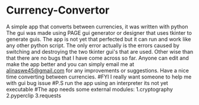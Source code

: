 # Currency-Convertor
A simple app that converts between currencies, it was written with python
The gui was made using PAGE gui generator or designer that uses tkinter
to generate guis. The app is not yet that perfected but it can run and 
work like any other python script. The only error actually is the errors
caused by switching and destroying the two tkinter gui's that are used.
Other wise than that there are no bugs that I have come across so far.
Anyone can edit and make the app better and you can simply email me at 
alinaswe45@gmail.com for any improvements or suggestions. Have a nice 
time converting between currencies.
#FYI I really want someone to help me with gui bug issue
#P.S run the app using an interpreter its not yet executable
#The app needs some external modules:
1.cryptography
2.pyperclip
3.requests

